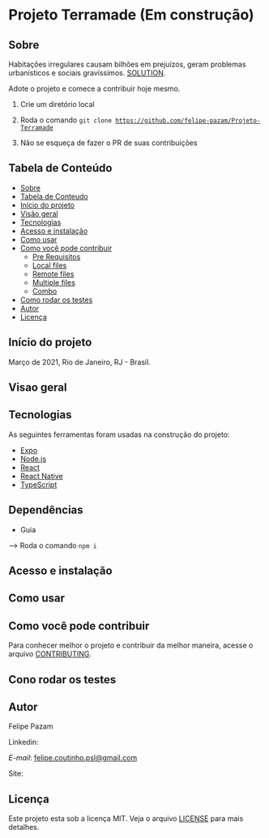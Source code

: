 # Projeto Terramade (Em construção)

## Sobre

Habitações irregulares causam bilhões em prejuízos, geram problemas urbanísticos e sociais gravíssimos. <a href="https://github.com/felipe-pazam/Projeto-Terramade/blob/main/docs/solution.md">SOLUTION<a>.

Adote o projeto e comece a contribuir hoje mesmo. 

<p aling="center">
  
1. Crie um diretório local 

2. Roda o comando <code>git clone https://github.com/felipe-pazam/Projeto-Terramade</code></p>

3. Não se esqueça de fazer o PR de suas contribuições


## Tabela de Conteúdo

   * [Sobre](#Sobre)
   * [Tabela de Conteudo](#tabela-de-conteudo)
   * [Início do projeto](#inicio-do-projeto)
   * [Visão geral](#visao-geral)
   * [Tecnologias](#tecnologias)
   * [Acesso e instalação](#acesso-e-instalacao)
   * [Como usar](#como-usar)
   * [Como você pode contribuir](#como-voce-pode-contribuir)
      * [Pre Requisitos](#pre-requisitos)
      * [Local files](#local-files)
      * [Remote files](#remote-files)
      * [Multiple files](#multiple-files)
      * [Combo](#combo)
   * [Como rodar os testes](#como-rodar-os-testes)
   * [Autor](#autor)
   * [Licença](#licenca)

<!--
   Titulo
Status
Tabela de Conteúdos
Descrição
Layout ou Deploy da aplicação
Pré-requisitos
Dependências e Libs Instaladas
Como rodar a aplicação

/
Como rodar os testes
Database
Solução de problemas
Contribuintes
Tarefas em aberto
Licença
/  

-->
## Início do projeto 

Março de 2021, Rio de Janeiro, RJ - Brasil.

## Visao geral

## Tecnologias

As seguintes ferramentas foram usadas na construção do projeto:

- [Expo](https://expo.io/)
- [Node.js](https://nodejs.org/en/)
- [React](https://pt-br.reactjs.org/)
- [React Native](https://reactnative.dev/)
- [TypeScript](https://www.typescriptlang.org/)
  
## Dependências
  
  - Guia
  
--> Roda o comando `npm i`


## Acesso e instalação

## Como usar

## Como você pode contribuir

Para conhecer melhor o projeto e contribuir da melhor maneira, acesse o arquivo <a href="">CONTRIBUTING</a>.

## Cono rodar os testes
  
## Autor

Felipe Pazam

Linkedin: 

*E-mail*: felipe.coutinho.psl@gmail.com

Site:

## Licença
Este projeto esta sob a licença MIT. Veja o arquivo [LICENSE](.github/license.txt) para mais detalhes.

